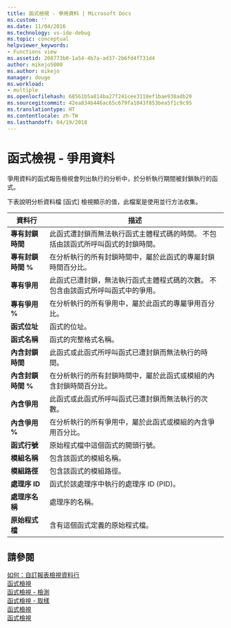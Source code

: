 ```yaml
---
title: 函式檢視 - 爭用資料 | Microsoft Docs
ms.custom: ''
ms.date: 11/04/2016
ms.technology: vs-ide-debug
ms.topic: conceptual
helpviewer_keywords:
- Functions view
ms.assetid: 208773b0-1a54-4b7a-ad37-2b6fd4f731d4
author: mikejo5000
ms.author: mikejo
manager: douge
ms.workload:
- multiple
ms.openlocfilehash: 68561b5a814ba27f241cee3118ef1bae938adb20
ms.sourcegitcommit: 42ea834b446ac65c679fa1043f853bea5f1c9c95
ms.translationtype: HT
ms.contentlocale: zh-TW
ms.lasthandoff: 04/19/2018
---
```

# <a name="functions-view---contention-data"></a>函式檢視 - 爭用資料
爭用資料的函式報告檢視會列出執行的分析中，於分析執行期間被封鎖執行的函式。  
  
 下表說明分析資料檔 [函式] 檢視顯示的值，此檔案是使用並行方法收集。  
  
|資料行|描述|  
|------------|-----------------|  
|**專有封鎖時間**|此函式遭封鎖而無法執行函式主體程式碼的時間。 不包括由該函式所呼叫函式的封鎖時間。|  
|**專有封鎖時間 %**|在分析執行的所有封鎖時間中，屬於此函式的專屬封鎖時間百分比。|  
|**專有爭用**|此函式已遭封鎖，無法執行函式主體程式碼的次數。 不包含由該函式所呼叫函式中的爭用。|  
|**專有爭用 %**|在分析執行的所有爭用中，屬於此函式的專屬爭用百分比。|  
|**函式位址**|函式的位址。|  
|**函式名稱**|函式的完整格式名稱。|  
|**內含封鎖時間**|此函式或此函式所呼叫函式已遭封鎖而無法執行的時間。|  
|**內含封鎖時間 %**|在分析執行的所有封鎖時間中，屬於此函式或模組的內含封鎖時間百分比。|  
|**內含爭用**|此函式或此函式所呼叫函式已遭封鎖而無法執行的次數。|  
|**內含爭用 %**|在分析執行的所有爭用中，屬於此函式或模組的內含爭用百分比。|  
|**函式行號**|原始程式檔中這個函式的開頭行號。|  
|**模組名稱**|包含該函式的模組名稱。|  
|**模組路徑**|包含該函式的模組路徑。|  
|**處理序 ID**|函式於該處理序中執行的處理序 ID (PID)。|  
|**處理序名稱**|處理序的名稱。|  
|**原始程式檔**|含有這個函式定義的原始程式檔。|  
  
## <a name="see-also"></a>請參閱  
 [如何：自訂報表檢視資料行](../profiling/how-to-customize-report-view-columns.md)   
 [函式檢視](../profiling/functions-view.md)   
 [函式檢視 - 檢測](../profiling/functions-view-dotnet-memory-instrumentation-data.md)   
 [函式檢視 - 取樣](../profiling/functions-view-dotnet-memory-sampling-data.md)   
 [函式檢視](../profiling/functions-view-instrumentation-data.md)   
 [函式檢視](../profiling/functions-view-sampling-data.md)